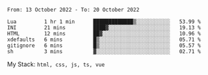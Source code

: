 <!--START_SECTION:waka-->

```text
From: 13 October 2022 - To: 20 October 2022

Lua         1 hr 1 min      █████████████▒░░░░░░░░░░░   53.99 %
INI         21 mins         ████▓░░░░░░░░░░░░░░░░░░░░   19.13 %
HTML        12 mins         ██▓░░░░░░░░░░░░░░░░░░░░░░   10.96 %
xdefaults   6 mins          █▒░░░░░░░░░░░░░░░░░░░░░░░   05.71 %
gitignore   6 mins          █▒░░░░░░░░░░░░░░░░░░░░░░░   05.57 %
sh          3 mins          ▓░░░░░░░░░░░░░░░░░░░░░░░░   02.71 %
```

<!--END_SECTION:waka-->
My Stack: `html, css, js, ts, vue`
